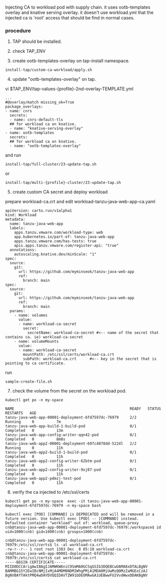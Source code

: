 
Injecting CA to workload pod with supply chain.
it uses ootb-templates overlay and knative serving overlay. it doesn't use workload.yml
that the injected ca is 'root' access that should be find in normal cases.

### procedure

1. TAP should be installed.

2. check TAP_ENV

3. create ootb-templates-overlay on tap-install namespace.

```
install-tap/custom-ca-workload/apply.sh
```

4. update "ootb-templates-overlay" on tap.

vi $TAP_ENV/tap-values-{profile}-2nd-overlay-TEMPLATE.yml
```
...
#@overlay/match missing_ok=True
package_overlays:
- name: cnrs
  secrets:
  - name: cnrs-default-tls
  ## for workload ca on knative.
  - name: "knative-serving-overlay"
- name: ootb-templates
  secrets:
  ## for workload ca on knative.
  - name: "ootb-templates-overlay"
```
and run
```
install-tap/full-cluster/23-update-tap.sh
```
or
```
install-tap/multi-{profile}-cluster/23-update-tap.sh
```

5. create custom CA secret and deploy workload

prepare workload-ca.crt
and edit workload-tanzu-java-web-app-ca.yaml
```
apiVersion: carto.run/v1alpha1
kind: Workload
metadata:
  name: tanzu-java-web-app
  labels:
    apps.tanzu.vmware.com/workload-type: web
    app.kubernetes.io/part-of: tanzu-java-web-app
    apps.tanzu.vmware.com/has-tests: true
    apis.apps.tanzu.vmware.com/register-api: "true"
  annotations:
    autoscaling.knative.dev/minScale: "1"
spec:
  source:
    git:
      url: https://github.com/myminseok/tanzu-java-web-app
      ref:
        branch: main
spec:
  source:
    git:
      url: https://github.com/myminseok/tanzu-java-web-app
      ref:
        branch: main
  params:
    - name: volumes
      value: 
      - name: workload-ca-secret
        secret:
          secretName: workload-ca-secret #<-- name of the secret that contains ca. ie) workload-ca-secret
    - name: volumeMounts
      value: 
      - name: workload-ca-secret
        mountPath: /etc/ssl/certs/workload-ca.crt
        subPath: workload-ca.crt      #<-- key in the secret that is pointing to ca certificate. 

```
run
```
sample-create-file.sh
```

7. check the volume from the secret on the workload pod.
```
kubectl get po -n my-space

NAME                                                    READY   STATUS      RESTARTS   AGE
tanzu-java-web-app-00001-deployment-6fd7597dc-76979     2/2     Running     0          7m
tanzu-java-web-app-build-1-build-pod                    0/1     Completed   0          13m
tanzu-java-web-app-config-writer-qqn42-pod              0/1     Completed   0          8m8s
tanzu-java-web-app2-00001-deployment-697c4878dd-5224l   2/2     Running     0          11h
tanzu-java-web-app2-build-1-build-pod                   0/1     Completed   0          11h
tanzu-java-web-app2-config-writer-62btm-pod             0/1     Completed   0          11h
tanzu-java-web-app2-config-writer-9xj87-pod             0/1     Completed   0          11h
tanzu-java-web-app2-pdmzj-test-pod                      0/1     Completed   0          11h
```

8. verify the ca injected to /etc/ssl/certs

```
kubectl get po -n my-space  exec -it tanzu-java-web-app-00001-deployment-6fd7597dc-76979 -n my-space bash

kubectl exec [POD] [COMMAND] is DEPRECATED and will be removed in a future version. Use kubectl exec [POD] -- [COMMAND] instead.
Defaulted container "workload" out of: workload, queue-proxy
cnb@tanzu-java-web-app-00001-deployment-6fd7597dc-76979:/workspace$ id
uid=1000(cnb) gid=1000(cnb) groups=1000(cnb)

cnb@tanzu-java-web-app-00001-deployment-6fd7597dc-76979:/etc/ssl/certs$ ls -al workload-ca.crt
-rw-r--r-- 1 root root 1383 Dec  8 05:18 workload-ca.crt
cnb@tanzu-java-web-app-00001-deployment-6fd7597dc-76979:/etc/ssl/certs$ cat workload-ca.crt
-----BEGIN CERTIFICATE-----
MIID0DCCArigAwIBAgIJAMWKW6niC9SmMA0GCSqGSIb3DQEBCwUAMA8xDTALBgNV
BAMMBG15Y2EwIBcNMjIxMjA4MDM0NDM2WhgPMjA1MDA0MjUwMzQ0MzZaMGExCzAJ
BgNVBAYTAktPMQ4wDAYDVQQIDAVTZW91bDEOMAwGA1UEBwwFU2VvdWwxDDAKBgNV
```

